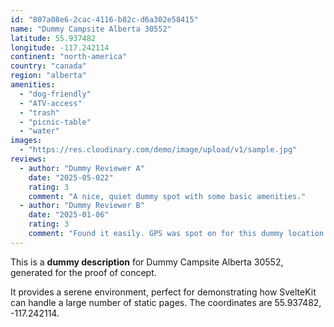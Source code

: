 ```yaml
---
id: "807a08e6-2cac-4116-b82c-d6a302e58415"
name: "Dummy Campsite Alberta 30552"
latitude: 55.937482
longitude: -117.242114
continent: "north-america"
country: "canada"
region: "alberta"
amenities:
  - "dog-friendly"
  - "ATV-access"
  - "trash"
  - "picnic-table"
  - "water"
images:
  - "https://res.cloudinary.com/demo/image/upload/v1/sample.jpg"
reviews:
  - author: "Dummy Reviewer A"
    date: "2025-05-022"
    rating: 3
    comment: "A nice, quiet dummy spot with some basic amenities."
  - author: "Dummy Reviewer B"
    date: "2025-01-06"
    rating: 3
    comment: "Found it easily. GPS was spot on for this dummy location."
---
```


This is a **dummy description** for Dummy Campsite Alberta 30552, generated for the proof of concept.

It provides a serene environment, perfect for demonstrating how SvelteKit can handle a large number of static pages. The coordinates are 55.937482, -117.242114.
